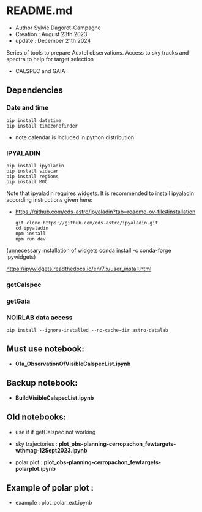 # README.md

- Author Sylvie Dagoret-Campagne
- Creation : August 23th 2023
- update : December 21th 2024

Series of tools to prepare Auxtel observations.
Access to sky tracks and spectra to help for target selection

- CALSPEC and GAIA


## Dependencies


### Date and time

    pip install datetime
    pip install timezonefinder

- note calendar is included in python distribution


### IPYALADIN

    pip install ipyaladin
    pip install sidecar
    pip install regions
    pip install MOC

Note that ipyaladin requires widgets. It is recommended to install
ipyaladin according instructions given here:

- https://github.com/cds-astro/ipyaladin?tab=readme-ov-file#installation

      git clone https://github.com/cds-astro/ipyaladin.git
      cd ipyaladin
      npm install
      npm run dev

(unnecessary installation of widgets 
conda install -c conda-forge ipywidgets)

https://ipywidgets.readthedocs.io/en/7.x/user_install.html

### getCalspec

### getGaia


### NOIRLAB data access 
    pip install --ignore-installed --no-cache-dir astro-datalab

## Must use notebook:
- **01a_ObservationOfVisibleCalspecList.ipynb** 

## Backup notebook:
- **BuildVisibleCalspecList.ipynb**

## Old notebooks:
- use it if getCalspec not working


- sky trajectories : **plot_obs-planning-cerropachon_fewtargets-wthmag-12Sept2023.ipynb**

                         
- polar plot : **plot_obs-planning-cerropachon_fewtargets-polarplot.ipynb**


## Example of polar plot :
- example :   plot_polar_ext.ipynb
